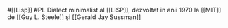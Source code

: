#[[Lisp]] #PL 
Dialect minimalist al [[LISP]], dezvoltat în anii 1970 la [[MIT]] de [[Guy L. Steele]] și [[Gerald Jay Sussman]]